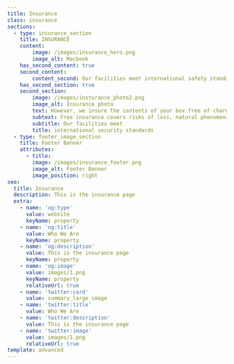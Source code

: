 ```yaml
---
title: Insurance
class: insurance
sections:
  - type: insurance_section
    title: INSURANCE
    content: 
        image: /images/insurance_hero.png
        image_alt: Macbook
    has_second_content: true
    second_content:
        content_second: Our facilities meet international safety standards against all risks from natural phenomena such as earthquake, fire, flood and are guarded both by electronic systems and through 24-hour, physical security.
    has_second_section: true
    second_section:
        image: /images/insturance_photo2.png
        image_alt: Insurance photo
        text: However, we insure the contents of your box free of charge up to € 5,000 in cooperation with one of the largest Insurance Groups in the world.
        subtext: Free insurance covers risks of loss, natural phenomena, wear and tear, even theft with violation, burglary.
        subtitle: Our facilities meet
        title: international security standards
  - type: footer_image_section
    title: Footer Banner
    attributes:
      - title: 
        image: /images/insurance_footer.png
        image_alt: Footer Banner 
        image_position: right
seo:
  title: Ιnsurance
  description: This is the insurance page
  extra:
    - name: 'og:type'
      value: website
      keyName: property
    - name: 'og:title'
      value: Who We Are
      keyName: property
    - name: 'og:description'
      value: This is the insurance page
      keyName: property
    - name: 'og:image'
      value: images/1.png
      keyName: property
      relativeUrl: true
    - name: 'twitter:card'
      value: summary_large_image
    - name: 'twitter:title'
      value: Who We Are
    - name: 'twitter:description'
      value: This is the insurance page
    - name: 'twitter:image'
      value: images/1.png
      relativeUrl: true
template: advanced
---
```

